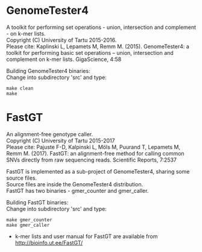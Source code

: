 # GenomeTester4
A toolkit for performing set operations - union, intersection and complement - on k-mer lists.  
Copyright (C) University of Tartu 2015-2016.  
Please cite: Kaplinski L, Lepamets M, Remm M. (2015). GenomeTester4: a toolkit for performing basic set operations – union, intersection and complement on k-mer lists. GigaScience, 4:58  

Building GenomeTester4 binaries:  
Change into subdirectory 'src' and type:
```
make clean
make
```
# FastGT 
An alignment-free genotype caller.  
Copyright (C) University of Tartu 2015-2017  
Please cite: Pajuste F-D, Kalpinski L, Möls M, Puurand T, Lepamets M, Remm M. (2017). FastGT: an alignment-free method for calling common SNVs directly from raw sequencing reads. Scientific Reports, 7:2537  

FastGT is implemented as a sub-project of GenomeTester4, sharing some source files.  
Source files are inside the GenomeTester4 distribution.  
FastGT has two binaries - gmer_counter and gmer_caller.  
  
Building FastGT binaries:  
Change into subdirectory 'src\' and type:  
```
make gmer_counter
make gmer_caller
```
* k-mer lists and user manual for FastGT are available from http://bioinfo.ut.ee/FastGT/
